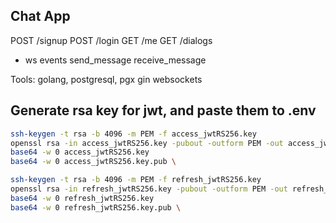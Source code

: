 ## Chat App

POST /signup
POST /login
GET /me
GET /dialogs

* ws events
send_message
receive_message

Tools:
golang,
postgresql, pgx
gin
websockets

## Generate rsa key for jwt, and paste them to .env
```sh
ssh-keygen -t rsa -b 4096 -m PEM -f access_jwtRS256.key
openssl rsa -in access_jwtRS256.key -pubout -outform PEM -out access_jwtRS256.key.pub
base64 -w 0 access_jwtRS256.key
base64 -w 0 access_jwtRS256.key.pub \
```

```sh
ssh-keygen -t rsa -b 4096 -m PEM -f refresh_jwtRS256.key
openssl rsa -in refresh_jwtRS256.key -pubout -outform PEM -out refresh_jwtRS256.key.pub
base64 -w 0 refresh_jwtRS256.key
base64 -w 0 refresh_jwtRS256.key.pub \
```
